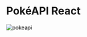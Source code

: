 # PokéAPI React

![pokeapi](https://github.com/Selopez24/poke-api-react/assets/36748039/a66fe2f8-af9d-4059-bb57-2f39183aceb6)
